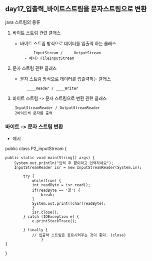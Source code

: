 ## day17_입출력_바이트스트림을 문자스트림으로 변환

java 스트림의 종류
1. 바이트 스트림 관련 클래스
	- 바이트 스트림 방식으로 데이터를 입출력 하는 클래스

			____InputStream / ____OutputStream
			- 예시) FileInputStream

2. 문자 스트림 관련 클래스
	- 문자 스트림 방식으로 데이터를 입출력하는 클래스
	    
			 ____Reader / ____Writer
			
3. 바이트 스트림 -> 문자 스트림으로 변환 관련 클래스
	
		InputStreamReader / OutputStreamReader 
		2바이트씩 문자를 출력


### 바이트 -> 문자 스트림 변환 
- 예시

public class P2_inputStream {

	public static void main(String[] args) {
		System.out.println("입력 후 끝이라고 입력하세요");
		InputStreamReader isr = new InputStreamReader(System.in);
	
			try {
				while(true) {
				int readByte = isr.read();
				if(readByte == '끝') {
					break;
				}
				System.out.print((char)readByte);
				}
				isr.close(); 
			} catch (IOException e) {
				e.printStackTrace();

			} finally {
				// 입출력 스트림은 종료시켜주는 것이 좋다. (close)
					}		
	}

}
